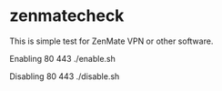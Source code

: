# zenmatecheck

This is simple test for ZenMate VPN or other software.

Enabling 80 443
    ./enable.sh
    
Disabling 80 443
    ./disable.sh
